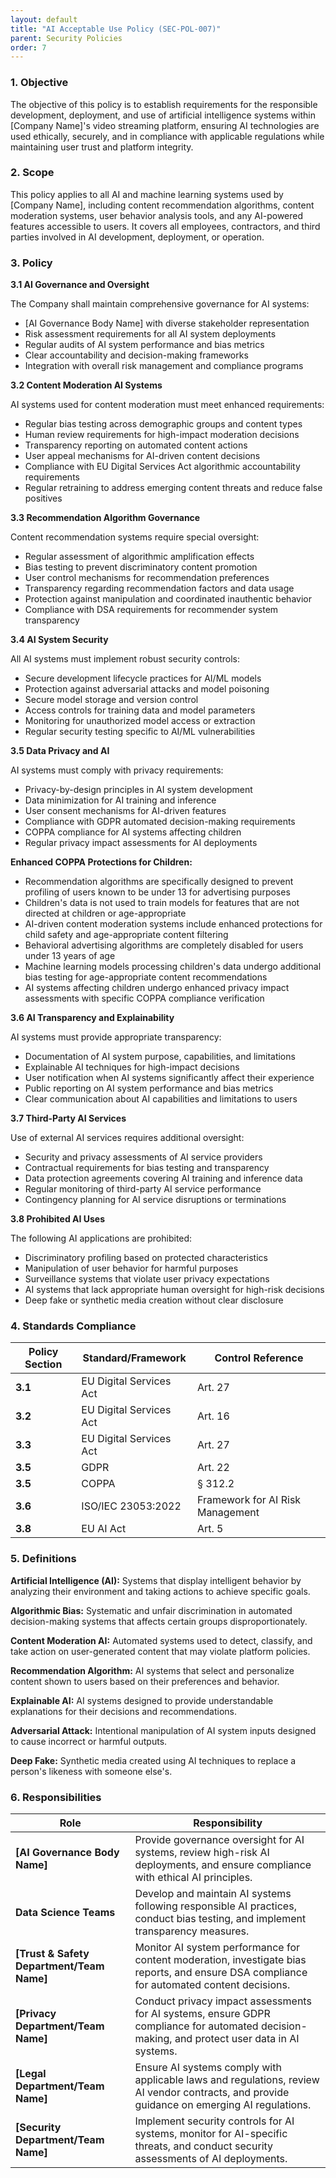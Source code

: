 ```yaml
---
layout: default
title: "AI Acceptable Use Policy (SEC-POL-007)"
parent: Security Policies
order: 7
---
```


### 1. Objective

The objective of this policy is to establish requirements for the responsible development, deployment, and use of artificial intelligence systems within [Company Name]'s video streaming platform, ensuring AI technologies are used ethically, securely, and in compliance with applicable regulations while maintaining user trust and platform integrity.

### 2. Scope

This policy applies to all AI and machine learning systems used by [Company Name], including content recommendation algorithms, content moderation systems, user behavior analysis tools, and any AI-powered features accessible to users. It covers all employees, contractors, and third parties involved in AI development, deployment, or operation.

### 3. Policy

**3.1 AI Governance and Oversight**

The Company shall maintain comprehensive governance for AI systems:
- [AI Governance Body Name] with diverse stakeholder representation
- Risk assessment requirements for all AI system deployments
- Regular audits of AI system performance and bias metrics
- Clear accountability and decision-making frameworks
- Integration with overall risk management and compliance programs

**3.2 Content Moderation AI Systems**

AI systems used for content moderation must meet enhanced requirements:
- Regular bias testing across demographic groups and content types
- Human review requirements for high-impact moderation decisions
- Transparency reporting on automated content actions
- User appeal mechanisms for AI-driven content decisions
- Compliance with EU Digital Services Act algorithmic accountability requirements
- Regular retraining to address emerging content threats and reduce false positives

**3.3 Recommendation Algorithm Governance**

Content recommendation systems require special oversight:
- Regular assessment of algorithmic amplification effects
- Bias testing to prevent discriminatory content promotion
- User control mechanisms for recommendation preferences
- Transparency regarding recommendation factors and data usage
- Protection against manipulation and coordinated inauthentic behavior
- Compliance with DSA requirements for recommender system transparency

**3.4 AI System Security**

All AI systems must implement robust security controls:
- Secure development lifecycle practices for AI/ML models
- Protection against adversarial attacks and model poisoning
- Secure model storage and version control
- Access controls for training data and model parameters
- Monitoring for unauthorized model access or extraction
- Regular security testing specific to AI/ML vulnerabilities

**3.5 Data Privacy and AI**

AI systems must comply with privacy requirements:
- Privacy-by-design principles in AI system development
- Data minimization for AI training and inference
- User consent mechanisms for AI-driven features
- Compliance with GDPR automated decision-making requirements
- COPPA compliance for AI systems affecting children
- Regular privacy impact assessments for AI deployments

**Enhanced COPPA Protections for Children:**
- Recommendation algorithms are specifically designed to prevent profiling of users known to be under 13 for advertising purposes
- Children's data is not used to train models for features that are not directed at children or age-appropriate
- AI-driven content moderation systems include enhanced protections for child safety and age-appropriate content filtering
- Behavioral advertising algorithms are completely disabled for users under 13 years of age
- Machine learning models processing children's data undergo additional bias testing for age-appropriate content recommendations
- AI systems affecting children undergo enhanced privacy impact assessments with specific COPPA compliance verification

**3.6 AI Transparency and Explainability**

AI systems must provide appropriate transparency:
- Documentation of AI system purpose, capabilities, and limitations
- Explainable AI techniques for high-impact decisions
- User notification when AI systems significantly affect their experience
- Public reporting on AI system performance and bias metrics
- Clear communication about AI capabilities and limitations to users

**3.7 Third-Party AI Services**

Use of external AI services requires additional oversight:
- Security and privacy assessments of AI service providers
- Contractual requirements for bias testing and transparency
- Data protection agreements covering AI training and inference data
- Regular monitoring of third-party AI service performance
- Contingency planning for AI service disruptions or terminations

**3.8 Prohibited AI Uses**

The following AI applications are prohibited:
- Discriminatory profiling based on protected characteristics
- Manipulation of user behavior for harmful purposes
- Surveillance systems that violate user privacy expectations
- AI systems that lack appropriate human oversight for high-risk decisions
- Deep fake or synthetic media creation without clear disclosure

### 4. Standards Compliance

| **Policy Section** | **Standard/Framework** | **Control Reference** |
| --- | --- | --- |
| **3.1** | EU Digital Services Act | Art. 27 |
| **3.2** | EU Digital Services Act | Art. 16 |
| **3.3** | EU Digital Services Act | Art. 27 |
| **3.5** | GDPR | Art. 22 |
| **3.5** | COPPA | § 312.2 |
| **3.6** | ISO/IEC 23053:2022 | Framework for AI Risk Management |
| **3.8** | EU AI Act | Art. 5 |

### 5. Definitions

**Artificial Intelligence (AI):** Systems that display intelligent behavior by analyzing their environment and taking actions to achieve specific goals.

**Algorithmic Bias:** Systematic and unfair discrimination in automated decision-making systems that affects certain groups disproportionately.

**Content Moderation AI:** Automated systems used to detect, classify, and take action on user-generated content that may violate platform policies.

**Recommendation Algorithm:** AI systems that select and personalize content shown to users based on their preferences and behavior.

**Explainable AI:** AI systems designed to provide understandable explanations for their decisions and recommendations.

**Adversarial Attack:** Intentional manipulation of AI system inputs designed to cause incorrect or harmful outputs.

**Deep Fake:** Synthetic media created using AI techniques to replace a person's likeness with someone else's.

### 6. Responsibilities

| Role | Responsibility |
| --- | --- |
| **[AI Governance Body Name]** | Provide governance oversight for AI systems, review high-risk AI deployments, and ensure compliance with ethical AI principles. |
| **Data Science Teams** | Develop and maintain AI systems following responsible AI practices, conduct bias testing, and implement transparency measures. |
| **[Trust & Safety Department/Team Name]** | Monitor AI system performance for content moderation, investigate bias reports, and ensure DSA compliance for automated content decisions. |
| **[Privacy Department/Team Name]** | Conduct privacy impact assessments for AI systems, ensure GDPR compliance for automated decision-making, and protect user data in AI systems. |
| **[Legal Department/Team Name]** | Ensure AI systems comply with applicable laws and regulations, review AI vendor contracts, and provide guidance on emerging AI regulations. |
| **[Security Department/Team Name]** | Implement security controls for AI systems, monitor for AI-specific threats, and conduct security assessments of AI deployments. |
